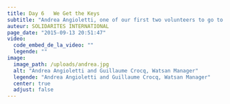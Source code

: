 ```yaml
---
title: Day 6   We Get the Keys
subtitle: "Andrea Angioletti, one of our first two volunteers to go to Sierra Leone, is back in France..."
auteur: SOLIDARITES INTERNATIONAL
page_date: "2015-09-13 20:51:47"
video:
  code_embed_de_la_video: ""
  legende: ""
image:
  image_path: /uploads/andrea.jpg
  alt: "Andrea Angioletti and Guillaume Crocq, Watsan Manager"
  legende: "Andrea Angioletti and Guillaume Crocq, Watsan Manager"
  center: true
  adjust: false
---
```


